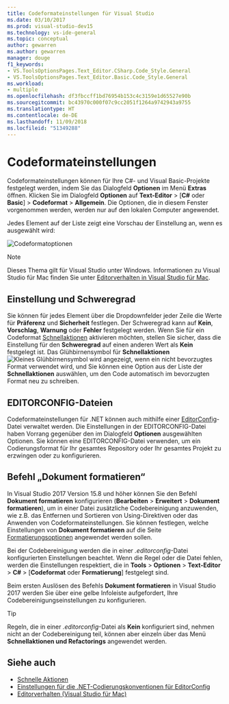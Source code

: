 ```yaml
---
title: Codeformateinstellungen für Visual Studio
ms.date: 03/10/2017
ms.prod: visual-studio-dev15
ms.technology: vs-ide-general
ms.topic: conceptual
author: gewarren
ms.author: gewarren
manager: douge
f1_keywords:
- VS.ToolsOptionsPages.Text_Editor.CSharp.Code_Style.General
- VS.ToolsOptionsPages.Text_Editor.Basic.Code_Style.General
ms.workload:
- multiple
ms.openlocfilehash: df3fbccff1bd76954b153c4c3159e1d65527e90b
ms.sourcegitcommit: bc43970c000f07c9cc2051f1264a9742943a9755
ms.translationtype: HT
ms.contentlocale: de-DE
ms.lasthandoff: 11/09/2018
ms.locfileid: "51349288"
---
```

# <a name="code-style-preferences"></a>Codeformateinstellungen

Codeformateinstellungen können für Ihre C#- und Visual Basic-Projekte festgelegt werden, indem Sie das Dialogfeld **Optionen** im Menü **Extras** öffnen. Klicken Sie im Dialogfeld **Optionen** auf **Text-Editor** > [**C#** oder **Basic**] > **Codeformat** > **Allgemein**. Die Optionen, die in diesem Fenster vorgenommen werden, werden nur auf den lokalen Computer angewendet.

Jedes Element auf der Liste zeigt eine Vorschau der Einstellung an, wenn es ausgewählt wird:

![Codeformatoptionen](media/code-style-quick-actions-dialog.png)

> [!NOTE]
> Dieses Thema gilt für Visual Studio unter Windows. Informationen zu Visual Studio für Mac finden Sie unter [Editorverhalten in Visual Studio für Mac](/visualstudio/mac/editor-behavior).

## <a name="preference-and-severity"></a>Einstellung und Schweregrad

Sie können für jedes Element über die Dropdownfelder jeder Zeile die Werte für **Präferenz** und **Sicherheit** festlegen. Der Schweregrad kann auf **Kein**, **Vorschlag**, **Warnung** oder **Fehler** festgelegt werden. Wenn Sie für ein Codeformat [Schnellaktionen](../ide/quick-actions.md) aktivieren möchten, stellen Sie sicher, dass die Einstellung für den **Schweregrad** auf einen anderen Wert als **Kein** festgelegt ist. Das Glühbirnensymbol für **Schnellaktionen** ![Kleines Glühbirnensymbol](media/vs2015_lightbulbsmall.png) wird angezeigt, wenn ein nicht bevorzugtes Format verwendet wird, und Sie können eine Option aus der Liste der **Schnellaktionen** auswählen, um den Code automatisch im bevorzugten Format neu zu schreiben.

## <a name="editorconfig-files"></a>EDITORCONFIG-Dateien

Codeformateinstellungen für .NET können auch mithilfe einer [EditorConfig](../ide/editorconfig-code-style-settings-reference.md)-Datei verwaltet werden. Die Einstellungen in der EDITORCONFIG-Datei haben Vorrang gegenüber den im Dialogfeld **Optionen** ausgewählten Optionen. Sie können eine EDITORCONFIG-Datei verwenden, um ein Codierungsformat für Ihr gesamtes Repository oder Ihr gesamtes Projekt zu erzwingen oder zu konfigurieren.

## <a name="format-document-command"></a>Befehl „Dokument formatieren“

In Visual Studio 2017 Version 15.8 und höher können Sie den Befehl **Dokument formatieren** konfigurieren (**Bearbeiten** > **Erweitert** > **Dokument formatieren**), um in einer Datei zusätzliche Codebereinigung anzuwenden, wie z.B. das Entfernen und Sortieren von Using-Direktiven oder das Anwenden von Codeformateinstellungen. Sie können festlegen, welche Einstellungen von **Dokument formatieren** auf die Seite [Formatierungsoptionen](reference/options-text-editor-csharp-formatting.md#format-document-settings) angewendet werden sollen.

Bei der Codebereinigung werden die in einer *.editorconfig*-Datei konfigurierten Einstellungen beachtet. Wenn die Regel oder die Datei fehlen, werden die Einstellungen respektiert, die in **Tools** > **Optionen** > **Text-Editor** > **C#** > [**Codeformat** oder **Formatierung**] festgelegt sind.

Beim ersten Auslösen des Befehls **Dokument formatieren** in Visual Studio 2017 werden Sie über eine gelbe Infoleiste aufgefordert, Ihre Codebereinigungseinstellungen zu konfigurieren.

> [!TIP]
> Regeln, die in einer *.editorconfig*-Datei als **Kein** konfiguriert sind, nehmen nicht an der Codebereinigung teil, können aber einzeln über das Menü **Schnellaktionen und Refactorings** angewendet werden.

## <a name="see-also"></a>Siehe auch

- [Schnelle Aktionen](../ide/quick-actions.md)
- [Einstellungen für die .NET-Codierungskonventionen für EditorConfig](../ide/editorconfig-code-style-settings-reference.md)
- [Editorverhalten (Visual Studio für Mac)](/visualstudio/mac/editor-behavior)